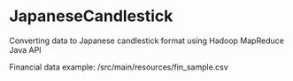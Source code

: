 # JapaneseCandlestick

Converting data to Japanese candlestick format using Hadoop MapReduce Java API

Financial data example: /src/main/resources/fin_sample.csv
